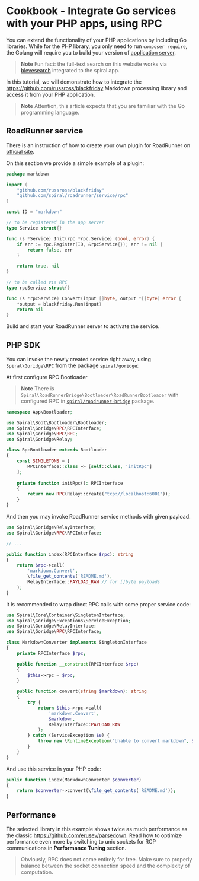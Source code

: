 # Cookbook - Integrate Go services with your PHP apps, using RPC

You can extend the functionality of your PHP applications by including Go libraries. While for the PHP library,
you only need to run `composer require`, the Golang will require you to build your version
of [application server](/framework/application-server.md).

> **Note**
> Fun fact: the full-text search on this website works via [blevesearch](https://github.com/blevesearch/bleve)
> integrated to the spiral app.

In this tutorial, we will demonstrate how to integrate the https://github.com/russross/blackfriday Markdown processing
library and access it from your PHP application.

> **Note**
> Attention, this article expects that you are familiar with the Go programming language.

## RoadRunner service

There is an instruction of how to create your own plugin for RoadRunner 
on [official site](https://roadrunner.dev/docs/plugins-intro/2.x/en).

On this section we provide a simple example of a plugin:

```go
package markdown

import (
	"github.com/russross/blackfriday"
	"github.com/spiral/roadrunner/service/rpc"
)

const ID = "markdown"

// to be registered in the app server
type Service struct{}

func (s *Service) Init(rpc *rpc.Service) (bool, error) {
	if err := rpc.Register(ID, &rpcService{}); err != nil {
		return false, err
	}

	return true, nil
}

// to be called via RPC
type rpcService struct{}

func (s *rpcService) Convert(input []byte, output *[]byte) error {
	*output = blackfriday.Run(input)
	return nil
}
```

Build and start your RoadRunner server to activate the service.

## PHP SDK

You can invoke the newly created service right away, using `Spiral\Goridge\RPC` from the 
package [`spiral/goridge`](https://github.com/spiral/goridge-php):

At first configure RPC Bootloader

> **Note**
> There is `Spiral\RoadRunnerBridge\Bootloader\RoadRunnerBootloader` with configured RPC
> in [`spiral/roadrunner-bridge`](https://github.com/spiral/roadrunner-bridge) package.

```php
namespace App\Bootloader;

use Spiral\Boot\Bootloader\Bootloader;
use Spiral\Goridge\RPC\RPCInterface;
use Spiral\Goridge\RPC\RPC;
use Spiral\Goridge\Relay;

class RpcBootloader extends Bootloader 
{
    const SINGLETONS = [
        RPCInterface::class => [self::class, 'initRpc']
    ];
    
    private function initRpc(): RPCInterface
    {
        return new RPC(Relay::create("tcp://localhost:6001"));
    }
}
```

And then you may invoke RoadRunner service methods with given payload.

```php
use Spiral\Goridge\RelayInterface;
use Spiral\Goridge\RPC\RPCInterface;

// ...

public function index(RPCInterface $rpc): string
{
    return $rpc->call(
        'markdown.Convert',
        \file_get_contents('README.md'),
        RelayInterface::PAYLOAD_RAW // for []byte payloads
    );
}
```

It is recommended to wrap direct RPC calls with some proper service code:

```php
use Spiral\Core\Container\SingletonInterface;
use Spiral\Goridge\Exceptions\ServiceException;
use Spiral\Goridge\RelayInterface;
use Spiral\Goridge\RPC\RPCInterface;

class MarkdownConverter implements SingletonInterface
{
    private RPCInterface $rpc;

    public function __construct(RPCInterface $rpc)
    {
        $this->rpc = $rpc;
    }

    public function convert(string $markdown): string
    {
        try {
            return $this->rpc->call(
                'markdown.Convert', 
                $markdown, 
                RelayInterface::PAYLOAD_RAW
            );
        } catch (ServiceException $e) {
            throw new \RuntimeException("Unable to convert markdown", $e->getCode(), $e);
        }
    }
}
```

And use this service in your PHP code:

```php
public function index(MarkdownConverter $converter)
{
    return $converter->convert(\file_get_contents('README.md'));
}
```

## Performance

The selected library in this example shows twice as much performance as the classic https://github.com/erusev/parsedown.
Read how to optimize performance even more by switching to unix sockets for RCP communications in **Performance Tuning**
section.

> Obviously, RPC does not come entirely for free. Make sure to properly balance between the socket connection speed
> and the complexity of computation.  
